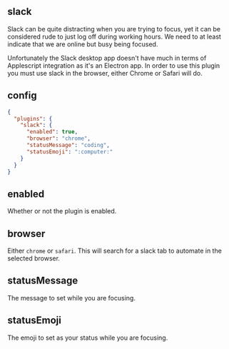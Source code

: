 ## slack

Slack can be quite distracting when you are trying to focus, yet it can be considered rude to just log off during working hours.
We need to at least indicate that we are online but busy being focused.

Unfortunately the Slack desktop app doesn't have much in terms of Applescript integration as it's an Electron app. In order to use this plugin you must use slack in the browser, either Chrome or Safari will do.

## config

```json
{
  "plugins": {
    "slack": {
      "enabled": true,
      "browser": "chrome",
      "statusMessage": "coding",
      "statusEmoji": ":computer:"
    }
  }
}
```

## enabled

Whether or not the plugin is enabled.

## browser

Either `chrome` or `safari`. This will search for a slack tab to automate in the selected browser.

## statusMessage

The message to set while you are focusing.

## statusEmoji

The emoji to set as your status while you are focusing.
